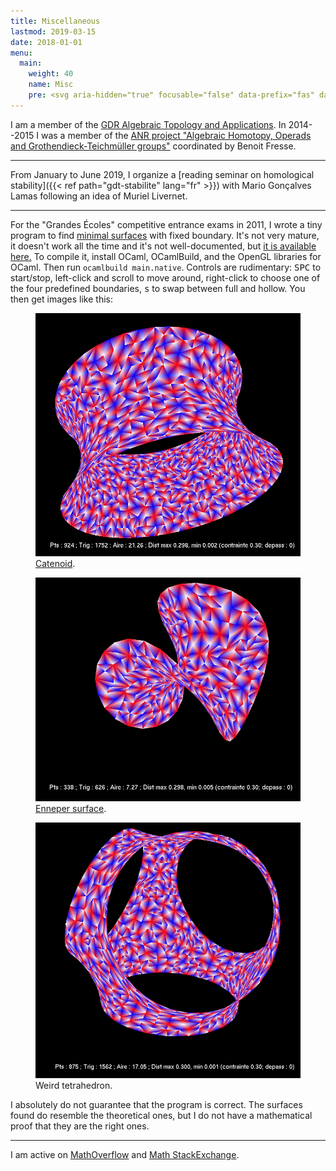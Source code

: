 ```yaml
---
title: Miscellaneous
lastmod: 2019-03-15
date: 2018-01-01
menu:
  main:
    weight: 40
    name: Misc
    pre: <svg aria-hidden="true" focusable="false" data-prefix="fas" data-icon="project-diagram" class="svg-inline--fa fa-project-diagram fa-w-20" role="img" xmlns="http://www.w3.org/2000/svg" viewBox="0 0 640 512"><path fill="currentColor" d="M384 320H256c-17.67 0-32 14.33-32 32v128c0 17.67 14.33 32 32 32h128c17.67 0 32-14.33 32-32V352c0-17.67-14.33-32-32-32zM192 32c0-17.67-14.33-32-32-32H32C14.33 0 0 14.33 0 32v128c0 17.67 14.33 32 32 32h95.72l73.16 128.04C211.98 300.98 232.4 288 256 288h.28L192 175.51V128h224V64H192V32zM608 0H480c-17.67 0-32 14.33-32 32v128c0 17.67 14.33 32 32 32h128c17.67 0 32-14.33 32-32V32c0-17.67-14.33-32-32-32z"></path></svg>
---
```


I am a member of the [GDR Algebraic Topology and Applications](http://gdrtop.math.cnrs.fr).
In 2014--2015 I was a member of the [ANR project "Algebraic Homotopy, Operads and Grothendieck-Teichmüller groups"](http://math.univ-lille1.fr/~operads/) coordinated by Benoit Fresse.

---

From January to June 2019, I organize a [reading seminar on homological stability]({{< ref path="gdt-stabilite" lang="fr" >}}) with Mario Gonçalves Lamas following an idea of Muriel Livernet.

---

For the "Grandes Écoles" competitive entrance exams in 2011, I wrote a tiny program to find [minimal surfaces](https://en.wikipedia.org/wiki/Minimal_surface) with fixed boundary.
It's not very mature, it doesn't work all the time and it's not well-documented, but [it is available here.](minimale.zip)
To compile it, install OCaml, OCamlBuild, and the OpenGL libraries for OCaml.
Then run `ocamlbuild main.native`.
Controls are rudimentary: <kbd>SPC</kbd> to start/stop, left-click and scroll to move around, right-click to choose one of the four predefined boundaries, <kbd>s</kbd> to swap between full and hollow.
You then get images like this:

<div class="row">
<figure class="figure col-md-4">
<img src="catenoide.png" alt="Catenoid" class="figure-img img-fluid">
<figcaption class="figure-caption"><a href="https://fr.wikipedia.org/wiki/Cat%C3%A9no%C3%AFde">Catenoid</a>.</figcaption>
</figure>

<figure class="figure col-md-4">
<img src="enneper.png" alt="Enneper surface" class="figure-img img-fluid">
<figcaption class="figure-caption"><a href="https://en.wikipedia.org/wiki/Enneper_surface">Enneper surface</a>.</figcaption>
</figure>

<figure class="figure col-md-4">
<img src="tetrahedron.png" alt="Weird tetrahedron" class="figure-img img-fluid">
<figcaption class="figure-caption">Weird tetrahedron.</figcaption>
</figure>
</div>

I absolutely do not guarantee that the program is correct.
The surfaces found do resemble the theoretical ones, but I do not have a mathematical proof that they are the right ones.

---

I am active on [MathOverflow](https://mathoverflow.net/users/36146/najib-idrissi) and [Math StackExchange](https://math.stackexchange.com/users/10014/najib-idrissi).
